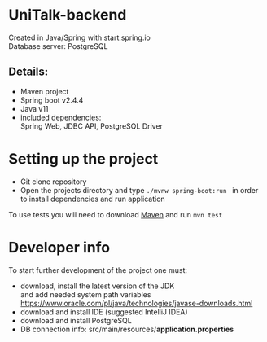 # UniTalk-backend

Created in Java/Spring with start.spring.io <br>
Database server: PostgreSQL

## Details:
- Maven project
- Spring boot v2.4.4
- Java v11
- included dependencies: <br>
  Spring Web, JDBC API, PostgreSQL Driver
  
# Setting up the project
- Git clone repository
- Open the projects directory and type `./mvnw spring-boot:run ` in order to install dependencies and run application

To use tests you will need to download [Maven](https://maven.apache.org/download.cgi) and run `mvn test`

# Developer info
To start further development of the project one must:

- download, install the latest version of the JDK <br>
  and add needed system path variables<br>
  https://www.oracle.com/pl/java/technologies/javase-downloads.html
- download and install IDE (suggested IntelliJ IDEA)
- download and install PostgreSQL
- DB connection info: src/main/resources/<b>application.properties</b>